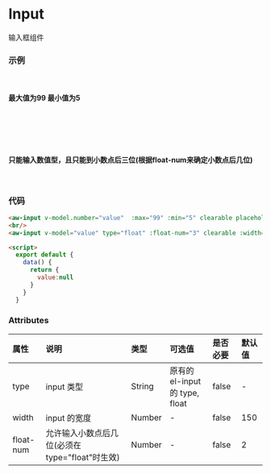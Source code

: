 # Input

输入框组件

### 示例

<script>
export default {
  data() {
    return {
      value1: 1,
      value: 2
    }
  }
}
</script>
<br/>

<h4>最大值为99 最小值为5</h4>  
<br/>

<aw-input v-model.number="value1"  :max="99" :min="5" clearable placeholder="请输入数量"></aw-input>
<br/>
<br/>

<h4>只能输入数值型，且只能到小数点后三位(根据float-num来确定小数点后几位)</h4>  
<br/>
<aw-input v-model="value" type="float" :float-num="3" clearable :width="130" placeholder="请输入数量"></aw-input>

### 代码

```html
<aw-input v-model.number="value"  :max="99" :min="5" clearable placeholder="请输入数量"></aw-input>
<br/>
<aw-input v-model="value" type="float" :float-num="3" clearable :width="130" placeholder="请输入数量"></aw-input>

<script>
  export default {
    data() {
      return {
        value:null
      }
    }
  }
```

### Attributes

| 属性      | 说明                                            | 类型   | 可选值                         | 是否必要 | 默认值 |
| :-------- | :---------------------------------------------- | :----- | :----------------------------- | :------- | :----- |
| type      | input 类型                                      | String | 原有的 el-input 的 type, float | false    | -      |
| width     | input 的宽度                                    | Number | -                              | false    | 150    |
| float-num | 允许输入小数点后几位(必须在 type="float"时生效) | Number | -                              | false    | 2      |
